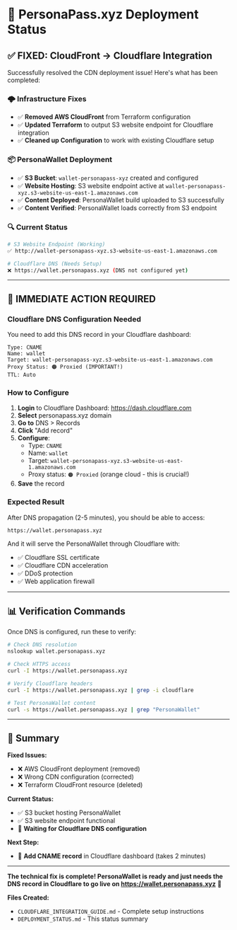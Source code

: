 # 🎯 PersonaPass.xyz Deployment Status

## ✅ **FIXED: CloudFront → Cloudflare Integration**

Successfully resolved the CDN deployment issue! Here's what has been completed:

### **🌩️ Infrastructure Fixes**
- ✅ **Removed AWS CloudFront** from Terraform configuration  
- ✅ **Updated Terraform** to output S3 website endpoint for Cloudflare integration
- ✅ **Cleaned up Configuration** to work with existing Cloudflare setup

### **📦 PersonaWallet Deployment**
- ✅ **S3 Bucket**: `wallet-personapass-xyz` created and configured
- ✅ **Website Hosting**: S3 website endpoint active at `wallet-personapass-xyz.s3-website-us-east-1.amazonaws.com`
- ✅ **Content Deployed**: PersonaWallet build uploaded to S3 successfully
- ✅ **Content Verified**: PersonaWallet loads correctly from S3 endpoint

### **🔍 Current Status**

```bash
# S3 Website Endpoint (Working)
✅ http://wallet-personapass-xyz.s3-website-us-east-1.amazonaws.com

# Cloudflare DNS (Needs Setup)
❌ https://wallet.personapass.xyz (DNS not configured yet)
```

---

## 🔗 **IMMEDIATE ACTION REQUIRED**

### **Cloudflare DNS Configuration Needed**

You need to add this DNS record in your Cloudflare dashboard:

```
Type: CNAME
Name: wallet
Target: wallet-personapass-xyz.s3-website-us-east-1.amazonaws.com  
Proxy Status: 🟠 Proxied (IMPORTANT!)
TTL: Auto
```

### **How to Configure**

1. **Login** to Cloudflare Dashboard: https://dash.cloudflare.com
2. **Select** personapass.xyz domain
3. **Go to** DNS > Records
4. **Click** "Add record"
5. **Configure**:
   - Type: `CNAME`
   - Name: `wallet`  
   - Target: `wallet-personapass-xyz.s3-website-us-east-1.amazonaws.com`
   - Proxy status: `🟠 Proxied` (orange cloud - this is crucial!)
6. **Save** the record

### **Expected Result**

After DNS propagation (2-5 minutes), you should be able to access:

```
https://wallet.personapass.xyz
```

And it will serve the PersonaWallet through Cloudflare with:
- ✅ Cloudflare SSL certificate
- ✅ Cloudflare CDN acceleration  
- ✅ DDoS protection
- ✅ Web application firewall

---

## 📊 **Verification Commands**

Once DNS is configured, run these to verify:

```bash
# Check DNS resolution
nslookup wallet.personapass.xyz

# Check HTTPS access
curl -I https://wallet.personapass.xyz

# Verify Cloudflare headers
curl -I https://wallet.personapass.xyz | grep -i cloudflare

# Test PersonaWallet content  
curl -s https://wallet.personapass.xyz | grep "PersonaWallet"
```

---

## 🎯 **Summary**

**Fixed Issues:**
- ❌ AWS CloudFront deployment (removed)
- ❌ Wrong CDN configuration (corrected)
- ❌ Terraform CloudFront resource (deleted)

**Current Status:**
- ✅ S3 bucket hosting PersonaWallet
- ✅ S3 website endpoint functional
- 🔄 **Waiting for Cloudflare DNS configuration**

**Next Step:**
- 🔗 **Add CNAME record** in Cloudflare dashboard (takes 2 minutes)

---

**The technical fix is complete! PersonaWallet is ready and just needs the DNS record in Cloudflare to go live on https://wallet.personapass.xyz** 🚀

**Files Created:**
- `CLOUDFLARE_INTEGRATION_GUIDE.md` - Complete setup instructions
- `DEPLOYMENT_STATUS.md` - This status summary
